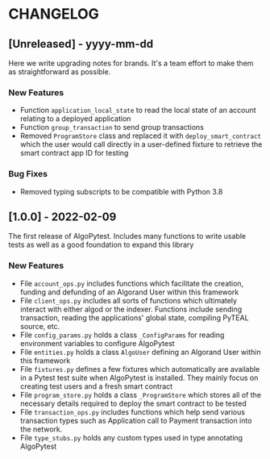 # CHANGELOG

## [Unreleased] - yyyy-mm-dd

Here we write upgrading notes for brands. It's a team effort to make them as
straightforward as possible.

### New Features
- Function `application_local_state` to read the local state of an account relating to a deployed application
- Function `group_transaction` to send group transactions
- Removed `ProgramStore` class and replaced it with `deploy_smart_contract` which the user would call directly in a user-defined fixture to retrieve the smart contract app ID for testing

### Bug Fixes
- Removed typing subscripts to be compatible with Python 3.8

## [1.0.0] - 2022-02-09

The first release of AlgoPytest. Includes many functions to write usable tests as well as a good foundation to expand this library

### New Features
- File `account_ops.py` includes functions which facilitate the creation, funding and defunding of an Algorand User within this framework
- File `client_ops.py` includes all sorts of functions which ultimately interact with either algod or the indexer. Functions include sending transaction, reading the applications' global state, compiling PyTEAL source, etc.
- File `config_params.py` holds a class `_ConfigParams` for reading environment variables to configure AlgoPytest
- File `entities.py` holds a class `AlgoUser` defining an Algorand User within this framework
- File `fixtures.py` defines a few fixtures which automatically are available in a Pytest test suite when AlgoPytest is installed. They mainly focus on creating test users and a fresh smart contract
- File `program_store.py` holds a class `_ProgramStore` which stores all of the necessary details required to deploy the smart contract to be tested
- File `transaction_ops.py` includes functions which help send various transaction types such as Application call to Payment transaction into the network.
- File `type_stubs.py` holds any custom types used in type annotating AlgoPytest
